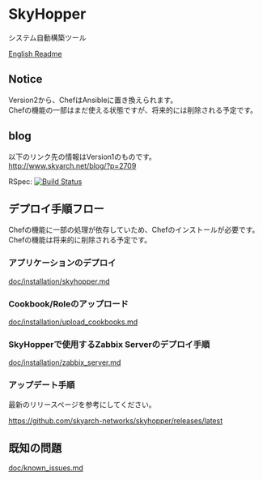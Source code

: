 # SkyHopper
システム自動構築ツール

[English Readme](README_EN.md)

## Notice
Version2から、ChefはAnsibleに置き換えられます。  
Chefの機能の一部はまだ使える状態ですが、将来的には削除される予定です。

## blog
以下のリンク先の情報はVersion1のものです。  
http://www.skyarch.net/blog/?p=2709

RSpec: [![Build Status](https://travis-ci.org/skyarch-networks/skyhopper.svg?branch=master)](https://travis-ci.org/skyarch-networks/skyhopper)

## デプロイ手順フロー
Chefの機能に一部の処理が依存していため、Chefのインストールが必要です。
Chefの機能は将来的に削除される予定です。

### アプリケーションのデプロイ

[doc/installation/skyhopper.md](doc/installation/skyhopper.md)

### Cookbook/Roleのアップロード

[doc/installation/upload_cookbooks.md](doc/installation/upload_cookbooks.md)


### SkyHopperで使用するZabbix Serverのデプロイ手順

[doc/installation/zabbix_server.md](doc/installation/zabbix_server.md)


### アップデート手順

最新のリリースページを参考にしてください。

https://github.com/skyarch-networks/skyhopper/releases/latest

## 既知の問題

[doc/known_issues.md](doc/known_issues.md)

